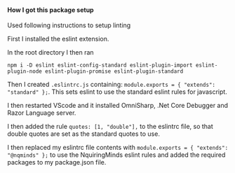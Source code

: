 #### How I got this package setup

Used following instructions to setup linting

First I installed the eslint extension.

In the root directory I then ran 

`npm i -D eslint eslint-config-standard eslint-plugin-import eslint-plugin-node eslint-plugin-promise eslint-plugin-standard`

Then I created `.eslintrc.js` containing: `module.exports = { "extends": "standard" };`. This sets eslint to use the standard eslint rules for javascript.

I then restarted VScode and it installed OmniSharp, .Net Core Debugger and Razor Language server.

I then added the rule `quotes: [1, "double"],` to the eslintrc file, so that double quotes are set as the standard quotes to use.

I then replaced my eslintrc file contents with `module.exports = { "extends": "@nqminds" };` to use the NquiringMinds eslint rules and added the required packages to my package.json file.